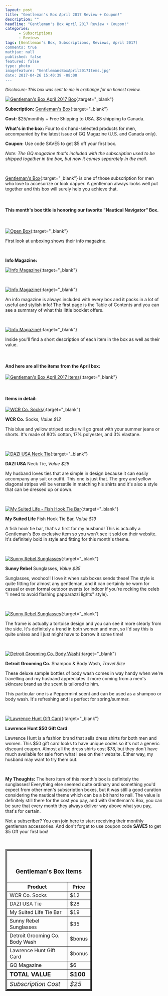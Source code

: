 ```yaml
---
layout: post
title: "Gentleman's Box April 2017 Review + Coupon!"
description: ""
headline: "Gentleman's Box April 2017 Review + Coupon!"
categories: 
      - Subscriptions
      - Reviews
tags: [Gentleman's Box, Subscriptions, Reviews, April 2017]
comments: true
mathjax: null
published: false
featured: false
type: photo
imagefeature: "GentlemansBoxApril2017Items.jpg"
date: 2017-04-26 15:40:39 -08:00
---
```


<i><font size="2">Disclosure: This box was sent to me in exchange for an honest review.</font></i>

[![Gentleman's Box April 2017 Box](http://whatsupmailbox.com/images/GentlemansBoxApril2017Package.jpg)](http://gentlemansbox.pxf.io/c/164125/331548/5011){:target="_blank"}

**Subscription:** [Gentleman's Box](http://gentlemansbox.pxf.io/c/164125/331548/5011){:target="_blank"}

**Cost:** $25/monthly + Free Shipping to USA. $8 shipping to Canada.

**What's in the box:** Four to six hand-selected products for men, accompanied by the latest issue of GQ Magazine (U.S. and Canada only).

**Coupon:** Use code SAVE5 to get $5 off your first box.

*Note: The GQ magazine that's included with the subscription used to be shipped together in the box, but now it comes separately in the mail.*

<br>

[Gentleman's Box](http://gentlemansbox.pxf.io/c/164125/331548/5011){:target="_blank"} is one of those subscription for men who love to accesorize or look dapper. A gentleman always looks well put together and this box will surely help you achieve that.

<br>

<H4>This month's box title is honoring our favorite "Nautical Navigator” Box.</H4>

<br>

[![Open Box](http://whatsupmailbox.com/images/GentlemansBoxApril2017OpenBox.jpg)](http://gentlemansbox.pxf.io/c/164125/331548/5011){:target="_blank"}

First look at unboxing shows their info magazine.

<br>

<p><b>Info Magazine:</b></p>

[![Info Magazine](http://whatsupmailbox.com/images/GentlemansBoxApril2017InfoMagazine.jpg)](http://gentlemansbox.pxf.io/c/164125/331548/5011){:target="_blank"}

<br>

[![Info Magazine](http://whatsupmailbox.com/images/GentlemansBoxApril2017InfoMagazine02.jpg)](http://gentlemansbox.pxf.io/c/164125/331548/5011){:target="_blank"}

An info magazine is always included with every box and it packs in a lot of useful and stylish info! The first page is the Table of Contents and you can see a summary of what this little booklet offers.

<br>

[![Info Magazine](http://whatsupmailbox.com/images/GentlemansBoxApril2017InfoMagazine03.jpg)](http://gentlemansbox.pxf.io/c/164125/331548/5011){:target="_blank"}

Inside you'll find a short description of each item in the box as well as their value.

<br>

<H4>And here are all the items from the April box:</H4>

[![Gentleman's Box April 2017 Items](http://whatsupmailbox.com/images/GentlemansBoxApril2017Items.jpg)](http://gentlemansbox.pxf.io/c/164125/331548/5011){:target="_blank"}

<br>

<H4>Items in detail:</H4>

[![WCR Co. Socks](http://whatsupmailbox.com/images/GentlemansBoxApril2017WCRCoSocks.jpg)](http://gentlemansbox.pxf.io/c/164125/331548/5011){:target="_blank"}

**WCR Co.** Socks, *Value $12*

This blue and yellow striped socks will go great with your summer jeans or shorts. It's made of 80% cotton, 17% polyester, and 3% elastane.

<br>

[![DAZI USA Neck Tie](http://whatsupmailbox.com/images/GentlemansBoxApril2017DaziUSANeckTie.jpg)](http://gentlemansbox.pxf.io/c/164125/331548/5011){:target="_blank"}

**DAZI USA** Neck Tie, *Value $28*

My husband loves ties that are simple in design because it can easily accompany any suit or outfit. This one is just that. The grey and yellow diagonal stripes will be versatile in matching his shirts and it's also a style that can be dressed up or down.

<br>

[![My Suited Life - Fish Hook Tie Bar](http://whatsupmailbox.com/images/GentlemansBoxApril2017MySuitedLifeFishHookTieBar.jpg)](http://gentlemansbox.pxf.io/c/164125/331548/5011){:target="_blank"}

**My Suited Life** Fish Hook Tie Bar, *Value $19*

A fish hook tie bar, that's a first for my husband! This is actually a Gentleman's Box exclusive item so you won't see it sold on their website. It's definitely bold in style and fitting for this month's theme. 

<br>

[![Sunny Rebel Sunglasses](http://whatsupmailbox.com/images/GentlemansBoxApril2017SunnyRebelSunglasses.jpg)](http://gentlemansbox.pxf.io/c/164125/331548/5011){:target="_blank"}

**Sunny Rebel** Sunglasses, *Value $35*

Sunglasses, woohoo!! I love it when sub boxes sends these! The style is quite fitting for almost any gentleman, and it can certainly be worn for casual or even formal outdoor events (or indoor if you're rocking the celeb "I need to avoid flashing papparazzi lights" style).

<br>

[![Sunny Rebel Sunglasses](http://whatsupmailbox.com/images/GentlemansBoxApril2017SunnyRebelSunglasses02.jpg)](http://gentlemansbox.pxf.io/c/164125/331548/5011){:target="_blank"}

The frame is actually a tortoise design and you can see it more clearly from the side. It's definitely a trend in both women and men, so I'd say this is quite unisex and I just might have to borrow it some time!

<br>

[![Detroit Grooming Co. Body Wash](http://whatsupmailbox.com/images/GentlemansBoxApril2017DetroitGroomingCoPeppermintShampooBodyWash.jpg)](http://gentlemansbox.pxf.io/c/164125/331548/5011){:target="_blank"}

**Detroit Grooming Co.** Shampoo & Body Wash, *Travel Size*

These deluxe sample bottles of body wash comes in way handy when we're travelling and my husband appreciates it more coming from a men's skincare brand as the scent is tailored to him. 

This particular one is a Peppermint scent and can be used as a shampoo or body wash. It's refreshing and is perfect for spring/summer.

<br>

[![Lawrence Hunt Gift Card](http://whatsupmailbox.com/images/GentlemansBoxApril2017LawrenceHuntGiftCard.jpg)](http://gentlemansbox.pxf.io/c/164125/331548/5011){:target="_blank"}

**Lawrence Hunt $50 Gift Card**

Lawrence Hunt is a fashion brand that sells dress shirts for both men and women. This $50 gift card looks to have unique codes so it's not a generic discount coupon. Almost all the dress shirts cost $78, but they don't have much available for sale from what I see on their website. Either way, my husband may want to try them out. 

<br>

<i class="icon-exclamation-sign"></i> **My Thoughts:** The hero item of this month's box is definitely the sunglasses! Everything else seemed quite ordinary and something you'd expect from other men's subscription boxes, but it was still a good curation considering the nautical theme which can be a bit hard to nail. The value is definitely still there for the cost you pay, and with Gentleman's Box, you can be sure that every month they always deliver way above what you pay, that's for certain.

Not a subscriber? You can [join here](http://gentlemansbox.pxf.io/c/164125/331548/5011) to start receiving their monthly gentleman accessories. And don't forget to use coupon code **SAVE5** to get $5 Off your first box!

<br>

<TABLE  BORDER="5" style="width:55%">
   <TR>
      <TH COLSPAN="2">
         <H3><BR><center>Gentleman's Box Items</center></H3>
      </TH>
   </TR>
      <TH>Product</TH>
      <TH>Price</TH>
  <TR>
      <TD>WCR Co. Socks</TD>
      <TD>$12</TD>
   </TR>
   <TR>
      <TD>DAZI USA Tie</TD>
      <TD>$28</TD>
   </TR>
  <TR>
      <TD>My Suited Life Tie Bar</TD>
      <TD>$19</TD>
   </TR>
   <TR>
      <TD>Sunny Rebel Sunglasses</TD>
      <TD>$35</TD>
   </TR>
   <TR>
      <TD>Detroit Grooming Co. Body Wash</TD>
      <TD>$bonus</TD>
   </TR>
   <TR>
      <TD>Lawrence Hunt Gift Card</TD>
      <TD>$bonus</TD>
   </TR>
   <TR>
      <TD>GQ Magazine</TD>
      <TD>$6</TD>
   </TR>
   <TR>
      <TD><b><big>TOTAL VALUE</big></b></TD>
      <TD><b><big>$100</big></b></TD>
   </TR>
   <TR>
      <TD><i><big>Subscription Cost</big></i></TD>
      <TD><i><big>$25</big></i></TD>
   </TR>
</TABLE>
